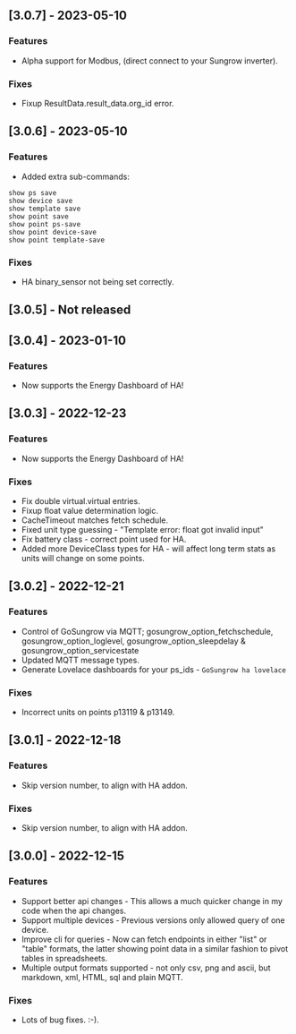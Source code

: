 ## [3.0.7] - 2023-05-10
### Features

- Alpha support for Modbus, (direct connect to your Sungrow inverter).


### Fixes

- Fixup ResultData.result_data.org_id error.


## [3.0.6] - 2023-05-10
### Features

- Added extra sub-commands:
```
show ps save
show device save
show template save
show point save
show point ps-save
show point device-save
show point template-save
```

### Fixes

- HA binary_sensor not being set correctly.


## [3.0.5] - Not released


## [3.0.4] - 2023-01-10
### Features

- Now supports the Energy Dashboard of HA!


## [3.0.3] - 2022-12-23
### Features

- Now supports the Energy Dashboard of HA!

### Fixes

- Fix double virtual.virtual entries.
- Fixup float value determination logic.
- CacheTimeout matches fetch schedule.
- Fixed unit type guessing - "Template error: float got invalid input"
- Fix battery class - correct point used for HA.
- Added more DeviceClass types for HA - will affect long term stats as units will change on some points.


## [3.0.2] - 2022-12-21
### Features

- Control of GoSungrow via MQTT; gosungrow_option_fetchschedule, gosungrow_option_loglevel, gosungrow_option_sleepdelay & gosungrow_option_servicestate
- Updated MQTT message types.
- Generate Lovelace dashboards for your ps_ids - `GoSungrow ha lovelace`

### Fixes

- Incorrect units on points p13119 & p13149.


## [3.0.1] - 2022-12-18
### Features

- Skip version number, to align with HA addon.

### Fixes

- Skip version number, to align with HA addon.


## [3.0.0] - 2022-12-15
### Features

- Support better api changes - This allows a much quicker change in my code when the api changes.
- Support multiple devices - Previous versions only allowed query of one device.
- Improve cli for queries - Now can fetch endpoints in either "list" or "table" formats, the latter showing point data in a similar fashion to pivot tables in spreadsheets.
- Multiple output formats supported - not only csv, png and ascii, but markdown, xml, HTML, sql and plain MQTT.

### Fixes

- Lots of bug fixes. :-).

